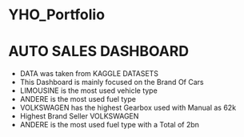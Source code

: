 # YHO_Portfolio
# AUTO SALES DASHBOARD

* DATA was taken from KAGGLE DATASETS
* This Dashboard is mainly focused on the Brand Of Cars
* LIMOUSINE is the most used vehicle type
* ANDERE is the most used fuel type
* VOLKSWAGEN has the highest Gearbox used with Manual as 62k
* Highest Brand Seller VOLKSWAGEN
* ANDERE is the most used fuel type with a Total of 2bn



